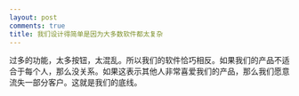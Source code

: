 ```yaml
---
layout: post
comments: true
title: 我们设计得简单是因为大多数软件都太复杂
---
```




过多的功能，太多按钮，太混乱。所以我们的软件恰巧相反。如果我们的产品不适合于每个人，那么没关系。如果这表示其他人非常喜爱我们的产品，那么我们愿意流失一部分客户。这就是我们的底线。

